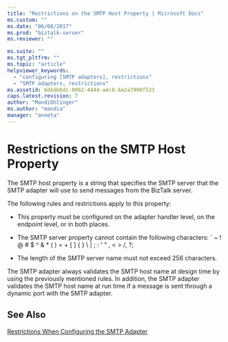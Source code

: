 ```yaml
---
title: "Restrictions on the SMTP Host Property | Microsoft Docs"
ms.custom: ""
ms.date: "06/08/2017"
ms.prod: "biztalk-server"
ms.reviewer: ""

ms.suite: ""
ms.tgt_pltfrm: ""
ms.topic: "article"
helpviewer_keywords: 
  - "configuring [SMTP adapters], restrictions"
  - "SMTP adapters, restrictions"
ms.assetid: 6dbdb6dc-0062-4444-a4c8-6e2a7900f533
caps.latest.revision: 7
author: "MandiOhlinger"
ms.author: "mandia"
manager: "anneta"
---
```

# Restrictions on the SMTP Host Property
The SMTP host property is a string that specifies the SMTP server that the SMTP adapter will use to send messages from the BizTalk server.  
  
 The following rules and restrictions apply to this property:  
  
-   This property must be configured on the adapter handler level, on the endpoint level, or in both places.  
  
-   The SMTP server property cannot contain the following characters: ` ~ ! @ # $ ^ & * ( ) = + [ ] { } \ &#124; ; : ' " , \< \> /, ?;  
  
-   The length of the SMTP server name must not exceed 256 characters.  
  
 The SMTP adapter always validates the SMTP host name at design time by using the previously mentioned rules. In addition, the SMTP adapter validates the SMTP host name at run time if a message is sent through a dynamic port with the SMTP adapter.  
  
## See Also  
 [Restrictions When Configuring the SMTP Adapter](../core/restrictions-when-configuring-the-smtp-adapter.md)